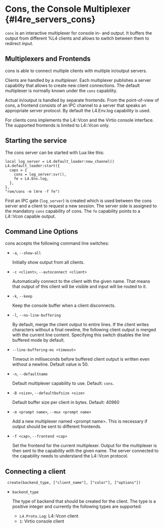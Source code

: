 # Cons, the Console Multiplexer {#l4re_servers_cons}

`cons` is an interactive multiplexer for console in- and output. It buffers the
output from different %L4 clients and allows to switch between them to redirect
input.

## Multiplexers and Frontends

cons is able to connect multiple clients with multiple in/output
servers.

Clients are handled by a _multiplexer_. Each multiplexer publishes
a server capability that allows to create new client connections. The
default multiplexer is normally known under the `cons` capability.

Actual in/output is handled by separate frontends. From the
point-of-view of cons, a frontend consists of an IPC channel to
a server that speaks an appropriate server protocol. By default
the L4.Env.log capability is used.

For clients cons implements the L4::Vcon and the Virtio console interface.
The supported frontends is limited to L4::Vcon only.

## Starting the service

The cons server can be started with Lua like this:

    local log_server = L4.default_loader:new_channel()
    L4.default_loader:start({
      caps = {
        cons = log_server:svr(),
        fe = L4.Env.log,
      },
    },
    "rom/cons -m l4re -f fe")

First an IPC gate (`log_server`) is created which is used between the cons
server and a client to request a new session. The server side is assigned to the
mandatory `cons` capability of cons. The `fe` capability points to a L4::Vcon
capable output.

## Command Line Options

cons accepts the following command line switches:

* `-a`, `--show-all`

  Initially show output from all clients.

* `-c <client>`, `--autoconnect <client>`

  Automatically connect to the client with the given name.
  That means that output of this client will be visible and
  input will be routed to it.

* `-k`, `--keep`

  Keep the console buffer when a client disconnects.

* `-l`, `--no-line-buffering`

  By default, merge the client output to entire lines. If the client writes
  characters without a final newline, the following client output is merged
  with the current line content. Specifying this switch disables the line
  buffered mode by default.

* `--line-buffering-ms <timeout>`

  Timeout in milliseconds before buffered client output is written even
  without a newline. Default value is 50.

* `-n`, `--defaultname`

  Default multiplexer capability to use. Default: `cons`.

* `-B <size>`, `--defaultbufsize <size>`

  Default buffer size per client in bytes. Default: 40960

* `-m <prompt name>`, `--mux <prompt name>`

  Add a new multiplexer named \<prompt name\>. This is necessary if output
  should be sent to different frontends.

* `-f <cap>`, `--frontend <cap>`

    Set the frontend for the current multiplexer. Output for the multiplexer
    is then sent to the capability with the given name. The server connected
    to the capability needs to understand the L4::Vcon protocol.


## Connecting a client

     create(backend_type, ["client_name"], ["color"], ["options"])

* `backend_type`

   The type of backend that should be created for the client. The type is a
   positive integer and currently the following types are supported:
   * `L4.Proto.Log`: L4::Vcon client
   * `1`: Virtio console client
